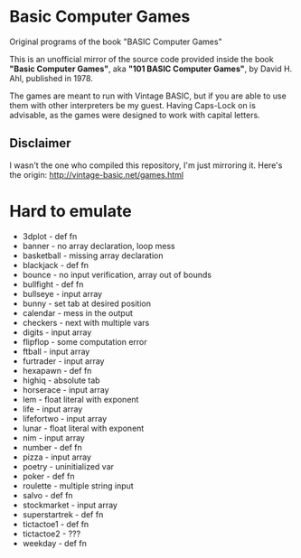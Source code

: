 # Basic Computer Games
Original programs of the book "BASIC Computer Games"

This is an unofficial mirror of the source code provided inside the book **"Basic Computer Games"**, aka **"101 BASIC Computer Games"**, by David H. Ahl, published in 1978.

The games are meant to run with Vintage BASIC, but if you are able to use them with other interpreters be my guest. Having Caps-Lock on is advisable, as the games were designed to work with capital letters.

## Disclaimer
I wasn't the one who compiled this repository, I'm just mirroring it. Here's the origin:
http://vintage-basic.net/games.html

# Hard to emulate

* 3dplot - def fn
* banner - no array declaration, loop mess
* basketball - missing array declaration
* blackjack - def fn
* bounce - no input verification, array out of bounds
* bullfight - def fn
* bullseye - input array
* bunny - set tab at desired position
* calendar - mess in the output
* checkers - next with multiple vars
* digits - input array
* flipflop - some computation error
* ftball - input array
* furtrader - input array
* hexapawn - def fn
* highiq - absolute tab
* horserace - input array
* lem - float literal with exponent
* life - input array
* lifefortwo - input array
* lunar - float literal with exponent
* nim - input array
* number - def fn
* pizza - input array
* poetry - uninitialized var
* poker - def fn
* roulette - multiple string input
* salvo - def fn
* stockmarket - input array
* superstartrek - def fn
* tictactoe1 - def fn
* tictactoe2 - ???
* weekday - def fn
